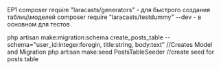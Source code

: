 EP1
composer require "laracasts/generators"                   - для быстрого создания таблиц\моделей
composer require "laracasts/testdummy" --dev              - в основном для тестов

php artisan make:migration:schema create_posts_table --schema="user_id:integer:foregin, title:string, body:text" //Creates Model and Migration 
php artisan make:seed PostsTableSeeder //create seed for posts table